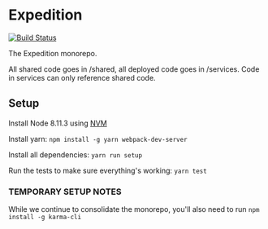 # Expedition

[![Build Status](https://travis-ci.org/ExpeditionRPG/expedition.svg?branch=master)](https://travis-ci.org/ExpeditionRPG/expedition)

The Expedition monorepo.

All shared code goes in /shared, all deployed code goes in /services. Code in services can only reference shared code.

## Setup

Install Node 8.11.3 using [NVM](https://github.com/creationix/nvm)

Install yarn: `npm install -g yarn webpack-dev-server`

Install all dependencies: `yarn run setup`

Run the tests to make sure everything's working: `yarn test`

### TEMPORARY SETUP NOTES

While we continue to consolidate the monorepo, you'll also need to run `npm install -g karma-cli`
